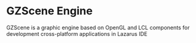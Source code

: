 # GZScene Engine
GZScene is a graphic engine based on OpenGL and LCL components for 
development cross-platform applications in Lazarus IDE
